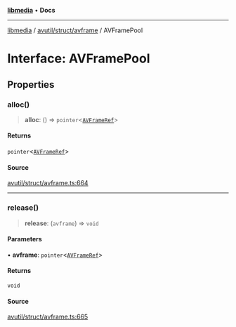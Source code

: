 [**libmedia**](../../../../README.md) • **Docs**

***

[libmedia](../../../../README.md) / [avutil/struct/avframe](../README.md) / AVFramePool

# Interface: AVFramePool

## Properties

### alloc()

> **alloc**: () => `pointer`\<[`AVFrameRef`](../classes/AVFrameRef.md)\>

#### Returns

`pointer`\<[`AVFrameRef`](../classes/AVFrameRef.md)\>

#### Source

[avutil/struct/avframe.ts:664](https://github.com/zhaohappy/libmedia/blob/a88305ff5d10e91621f2d71d24c72fc85681b8f7/src/avutil/struct/avframe.ts#L664)

***

### release()

> **release**: (`avframe`) => `void`

#### Parameters

• **avframe**: `pointer`\<[`AVFrameRef`](../classes/AVFrameRef.md)\>

#### Returns

`void`

#### Source

[avutil/struct/avframe.ts:665](https://github.com/zhaohappy/libmedia/blob/a88305ff5d10e91621f2d71d24c72fc85681b8f7/src/avutil/struct/avframe.ts#L665)
